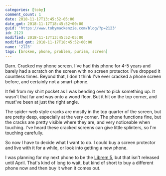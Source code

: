```yaml
---
categories: [toby]
comment_count: 1
date: 2018-11-17T13:45:52-05:00
date_gmt: 2018-11-17T18:45:52+00:00
guid: 'https://www.tobymackenzie.com/blog/?p=2123'
id: 2123
modified: 2018-11-17T13:45:52-05:00
modified_gmt: 2018-11-17T18:45:52+00:00
name: '2123'
tags: [broken, phone, problem, purism, screen]
---
```


Darn.  Cracked my phone screen.<!--more-->  I've had this phone for 4-5 years and barely had a scratch on the screen with no screen protector.  I've dropped it countless times.  Beyond that, I don't think I've ever cracked a phone screen before, and certainly not a smart-phone.

It fell from my shirt pocket as I was bending over to pick something up.  It wasn't that far and was onto a wood floor.  But it hit on the top corner, and must've been at just the right angle.

The spider-web style cracks are mostly in the top quarter of the screen, but are pretty deep, especially at the very corner.  The phone functions fine, but the cracks are pretty visible where they are, and very noticeable when touching.  I've heard these cracked screens can give little splinters, so I'm touching carefully.

So now I have to decide what I want to do.  I could buy a screen protector and live with it for a while, or look into getting a new phone.

I was planning for my next phone to be the [Librem 5](https://puri.sm/products/librem-5/), but that isn't released until April.  That's kind of long to wait, but kind of short to buy a different phone now and then buy it when it comes out.
